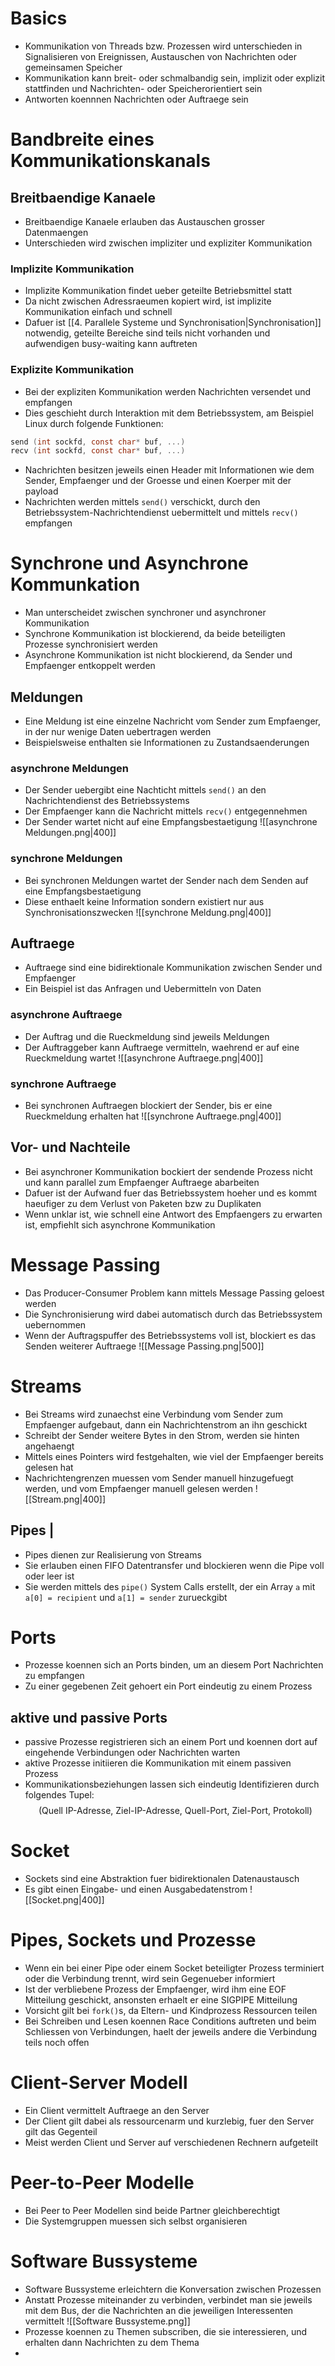 # Basics
- Kommunikation von Threads bzw. Prozessen wird unterschieden in Signalisieren von Ereignissen, Austauschen von Nachrichten oder gemeinsamen Speicher
- Kommunikation kann breit- oder schmalbandig sein, implizit oder explizit stattfinden und Nachrichten- oder Speicherorientiert sein
- Antworten koennnen Nachrichten oder Auftraege sein
# Bandbreite eines Kommunikationskanals
## Breitbaendige Kanaele
- Breitbaendige Kanaele erlauben das Austauschen grosser Datenmaengen
- Unterschieden wird zwischen impliziter und expliziter Kommunikation
### Implizite Kommunikation
- Implizite Kommunikation findet ueber geteilte Betriebsmittel statt
- Da nicht zwischen Adressraeumen kopiert wird, ist implizite Kommunikation einfach und schnell
- Dafuer ist [[4. Parallele Systeme und Synchronisation|Synchronisation]] notwendig, geteilte Bereiche sind teils nicht vorhanden und aufwendigen busy-waiting kann auftreten
### Explizite Kommunikation
- Bei der expliziten Kommunikation werden Nachrichten versendet und empfangen
- Dies geschieht durch Interaktion mit dem Betriebssystem, am Beispiel Linux durch folgende Funktionen: 
```C
send (int sockfd, const char* buf, ...) 
recv (int sockfd, const char* buf, ...)
```
- Nachrichten besitzen jeweils einen Header mit Informationen wie dem Sender, Empfaenger und der Groesse und einen Koerper mit der payload
- Nachrichten werden mittels `send()` verschickt, durch den Betriebssystem-Nachrichtendienst uebermittelt und mittels `recv()` empfangen
# Synchrone und Asynchrone Kommunkation
- Man unterscheidet zwischen synchroner und asynchroner Kommunikation
- Synchrone Kommunikation ist blockierend, da beide beteiligten Prozesse synchronisiert werden
- Asynchrone Kommunikation ist nicht blockierend, da Sender und Empfaenger entkoppelt werden
## Meldungen
- Eine Meldung ist eine einzelne Nachricht vom Sender zum Empfaenger, in der nur wenige Daten uebertragen werden
- Beispielsweise enthalten sie Informationen zu Zustandsaenderungen 
### asynchrone Meldungen
- Der Sender uebergibt eine Nachticht mittels `send()` an den Nachrichtendienst des Betriebssystems 
- Der Empfaenger kann die Nachricht mittels `recv()` entgegennehmen
- Der Sender wartet nicht auf eine Empfangsbestaetigung
![[asynchrone Meldungen.png|400]]
### synchrone Meldungen
- Bei synchronen Meldungen wartet der Sender nach dem Senden auf eine Empfangsbestaetigung
- Diese enthaelt keine Information sondern existiert nur aus Synchronisationszwecken
![[synchrone Meldung.png|400]]
## Auftraege
- Auftraege sind eine bidirektionale Kommunikation zwischen Sender und Empfaenger
- Ein Beispiel ist das Anfragen und Uebermitteln von Daten
### asynchrone Auftraege
- Der Auftrag und die Rueckmeldung sind jeweils Meldungen
- Der Auftraggeber kann Auftraege vermitteln, waehrend er auf eine Rueckmeldung wartet
![[asynchrone Auftraege.png|400]]
### synchrone Auftraege
- Bei synchronen Auftraegen blockiert der Sender, bis er eine Rueckmeldung erhalten hat
![[synchrone Auftraege.png|400]]
## Vor- und Nachteile
- Bei asynchroner Kommunikation bockiert der sendende Prozess nicht und kann parallel zum Empfaenger Auftraege abarbeiten
- Dafuer ist der Aufwand fuer das Betriebssystem hoeher und es kommt haeufiger zu dem Verlust von Paketen bzw zu Duplikaten
- Wenn unklar ist, wie schnell eine Antwort des Empfaengers zu erwarten ist, empfiehlt sich asynchrone Kommunikation
# Message Passing
- Das Producer-Consumer Problem kann mittels Message Passing geloest werden
- Die Synchronisierung wird dabei automatisch durch das Betriebssystem uebernommen
- Wenn der Auftragspuffer des Betriebssystems voll ist, blockiert es das Senden weiterer Auftraege
![[Message Passing.png|500]]
# Streams
- Bei Streams wird zunaechst eine Verbindung vom Sender zum Empfaenger aufgebaut, dann ein Nachrichtenstrom an ihn geschickt
- Schreibt der Sender weitere Bytes in den Strom, werden sie hinten angehaengt
- Mittels eines Pointers wird festgehalten, wie viel der Empfaenger bereits gelesen hat
- Nachrichtengrenzen muessen vom Sender manuell hinzugefuegt werden, und vom Empfaenger manuell gelesen werden
![[Stream.png|400]]
## Pipes |
- Pipes dienen zur Realisierung von Streams
- Sie erlauben einen FIFO Datentransfer und blockieren wenn die Pipe voll oder leer ist
- Sie werden mittels des `pipe()` System Calls erstellt, der ein Array `a` mit `a[0] = recipient` und `a[1] = sender` zurueckgibt
# Ports
- Prozesse koennen sich an Ports binden, um an diesem Port Nachrichten zu empfangen
- Zu einer gegebenen Zeit gehoert ein Port eindeutig zu einem Prozess
## aktive und passive Ports
- passive Prozesse registrieren sich an einem Port und koennen dort auf eingehende Verbindungen oder Nachrichten warten
- aktive Prozesse initiieren die Kommunikation mit einem passiven Prozess
- Kommunikationsbeziehungen lassen sich eindeutig Identifizieren durch folgendes Tupel:
$$(\text{Quell IP-Adresse, Ziel-IP-Adresse, Quell-Port, Ziel-Port, Protokoll})$$
# Socket
- Sockets sind eine Abstraktion fuer bidirektionalen Datenaustausch
- Es gibt einen Eingabe- und einen Ausgabedatenstrom
![[Socket.png|400]]
# Pipes, Sockets und Prozesse
- Wenn ein bei einer Pipe oder einem Socket beteiligter Prozess terminiert oder die Verbindung trennt, wird sein Gegenueber informiert
- Ist der verbliebene Prozess der Empfaenger, wird ihm eine EOF Mitteilung geschickt, ansonsten erhaelt er eine SIGPIPE Mitteilung
- Vorsicht gilt bei `fork()`s, da Eltern- und Kindprozess Ressourcen teilen
- Bei Schreiben und Lesen koennen Race Conditions auftreten und beim Schliessen von Verbindungen, haelt der jeweils andere die Verbindung teils noch offen
# Client-Server Modell
- Ein Client vermittelt Auftraege an den Server
- Der Client gilt dabei als ressourcenarm und kurzlebig, fuer den Server gilt das Gegenteil
- Meist werden Client und Server auf verschiedenen Rechnern aufgeteilt
# Peer-to-Peer Modelle
- Bei Peer to Peer Modellen sind beide Partner gleichberechtigt
- Die Systemgruppen muessen sich selbst organisieren
# Software Bussysteme
- Software Bussysteme erleichtern die Konversation zwischen Prozessen 
- Anstatt Prozesse miteinander zu verbinden, verbindet man sie jeweils mit dem Bus, der die Nachrichten an die jeweiligen Interessenten vermittelt
![[Software Bussysteme.png]]
- Prozesse koennen zu Themen subscriben, die sie interessieren, und erhalten dann Nachrichten zu dem Thema
- 